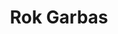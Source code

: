 ---
avatar: /images/people/rokgarbas.jpg
avatar_small: /images/people/rokgarbas_small.jpg
bio: null
homepage: null
instagram: null
linkedin: null
title: Rok Garbas
twitter: null
type: guest
username: rokgarbas
youtube: null
---